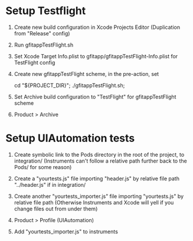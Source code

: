 # Setup Testflight

1. Create new build configuration in Xcode Projects Editor (Duplication from "Release" config)

2. Run gfitappTestFlight.sh

3. Set Xcode Target Info.plist to gfitapp/gfitappTestFlight-Info.plist for TestFlight config

4. Create new gfitappTestFlight scheme, in the pre-action, set

    cd "${PROJECT_DIR}";
    ./gfitappTestFlight.sh;

5. Set Archive build configuration to "TestFlight" for gfitappTestFlight scheme

6. Product > Archive


# Setup UIAutomation tests

1. Create symbolic link to the Pods directory in the root of the project, to integration/
(Instruments can't follow a relative path further back to the Pods/ for some reason)

3. Create a "yourtests.js" file importing "header.js" by relative file path
   "../header.js" if in integration/

4. Create another "yourtests_importer.js" file importing "yourtests.js" by relative file path
(Otherwise Instruments and Xcode will yell if you change files out from under them)

5. Product > Profile (UIAutomation)

6. Add "yourtests_importer.js" to instruments
